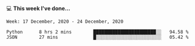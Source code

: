 💻 **This week I've done...**

<!--START_SECTION:waka-->
```text
Week: 17 December, 2020 - 24 December, 2020

Python      8 hrs 2 mins        ███████████████████████░░   94.58 % 
JSON        27 mins             █░░░░░░░░░░░░░░░░░░░░░░░░   05.42 %
```
<!--END_SECTION:waka-->
